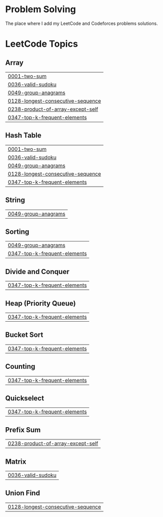 # Problem Solving

The place where I add my LeetCode and Codeforces problems solutions.

<!---LeetCode Topics Start-->
# LeetCode Topics
## Array
|  |
| ------- |
| [0001-two-sum](https://github.com/MohamedEmary/problem-solving/tree/master/0001-two-sum) |
| [0036-valid-sudoku](https://github.com/MohamedEmary/problem-solving/tree/master/0036-valid-sudoku) |
| [0049-group-anagrams](https://github.com/MohamedEmary/problem-solving/tree/master/0049-group-anagrams) |
| [0128-longest-consecutive-sequence](https://github.com/MohamedEmary/problem-solving/tree/master/0128-longest-consecutive-sequence) |
| [0238-product-of-array-except-self](https://github.com/MohamedEmary/problem-solving/tree/master/0238-product-of-array-except-self) |
| [0347-top-k-frequent-elements](https://github.com/MohamedEmary/problem-solving/tree/master/0347-top-k-frequent-elements) |
## Hash Table
|  |
| ------- |
| [0001-two-sum](https://github.com/MohamedEmary/problem-solving/tree/master/0001-two-sum) |
| [0036-valid-sudoku](https://github.com/MohamedEmary/problem-solving/tree/master/0036-valid-sudoku) |
| [0049-group-anagrams](https://github.com/MohamedEmary/problem-solving/tree/master/0049-group-anagrams) |
| [0128-longest-consecutive-sequence](https://github.com/MohamedEmary/problem-solving/tree/master/0128-longest-consecutive-sequence) |
| [0347-top-k-frequent-elements](https://github.com/MohamedEmary/problem-solving/tree/master/0347-top-k-frequent-elements) |
## String
|  |
| ------- |
| [0049-group-anagrams](https://github.com/MohamedEmary/problem-solving/tree/master/0049-group-anagrams) |
## Sorting
|  |
| ------- |
| [0049-group-anagrams](https://github.com/MohamedEmary/problem-solving/tree/master/0049-group-anagrams) |
| [0347-top-k-frequent-elements](https://github.com/MohamedEmary/problem-solving/tree/master/0347-top-k-frequent-elements) |
## Divide and Conquer
|  |
| ------- |
| [0347-top-k-frequent-elements](https://github.com/MohamedEmary/problem-solving/tree/master/0347-top-k-frequent-elements) |
## Heap (Priority Queue)
|  |
| ------- |
| [0347-top-k-frequent-elements](https://github.com/MohamedEmary/problem-solving/tree/master/0347-top-k-frequent-elements) |
## Bucket Sort
|  |
| ------- |
| [0347-top-k-frequent-elements](https://github.com/MohamedEmary/problem-solving/tree/master/0347-top-k-frequent-elements) |
## Counting
|  |
| ------- |
| [0347-top-k-frequent-elements](https://github.com/MohamedEmary/problem-solving/tree/master/0347-top-k-frequent-elements) |
## Quickselect
|  |
| ------- |
| [0347-top-k-frequent-elements](https://github.com/MohamedEmary/problem-solving/tree/master/0347-top-k-frequent-elements) |
## Prefix Sum
|  |
| ------- |
| [0238-product-of-array-except-self](https://github.com/MohamedEmary/problem-solving/tree/master/0238-product-of-array-except-self) |
## Matrix
|  |
| ------- |
| [0036-valid-sudoku](https://github.com/MohamedEmary/problem-solving/tree/master/0036-valid-sudoku) |
## Union Find
|  |
| ------- |
| [0128-longest-consecutive-sequence](https://github.com/MohamedEmary/problem-solving/tree/master/0128-longest-consecutive-sequence) |
<!---LeetCode Topics End-->